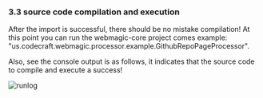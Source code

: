 ### 3.3 source code compilation and execution

After the import is successful, there should be no mistake compilation! At this point you can run the webmagic-core project comes example: "us.codecraft.webmagic.processor.example.GithubRepoPageProcessor".

Also, see the console output is as follows, it indicates that the source code to compile and execute a success!

![runlog](http://webmagic.qiniudn.com/oscimages/103741_3Gf5_190591.png)
